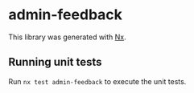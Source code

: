 # admin-feedback

This library was generated with [Nx](https://nx.dev).

## Running unit tests

Run `nx test admin-feedback` to execute the unit tests.

